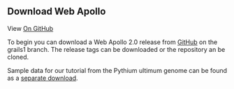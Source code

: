 Download Web Apollo
------------
 
View <a href="https://github.com/GMOD/Apollo/blob/master/docs/Developer.md">On GitHub</a>

To begin you can download a Web Apollo 2.0 release from [GitHub](https://github.com/gmod/Apollo.git) on the grails1 branch. The release tags can be downloaded or the repository an be cloned.

Sample data for our tutorial from the Pythium ultimum genome can be found as a [separate download](http://icebox.lbl.gov/webapollo/data/pyu_data.tgz).


